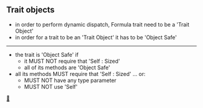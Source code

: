 ## Trait objects

* in order to perform dynamic dispatch, Formula trait need to be a 'Trait Object'
* in order for a trait to be an 'Trait Object' it has to be 'Object Safe'
---
* the trait is 'Object Safe' if
    * it MUST NOT require that 'Self : Sized'
    * all of its methods are 'Object Safe'
* all its methods MUST require that 'Self : Sized' ... or:
    * MUST NOT have any type parameter
    * MUST NOT use 'Self'

[📒](https://doc.rust-lang.org/1.17.0/book/trait-objects.html#object-safety)